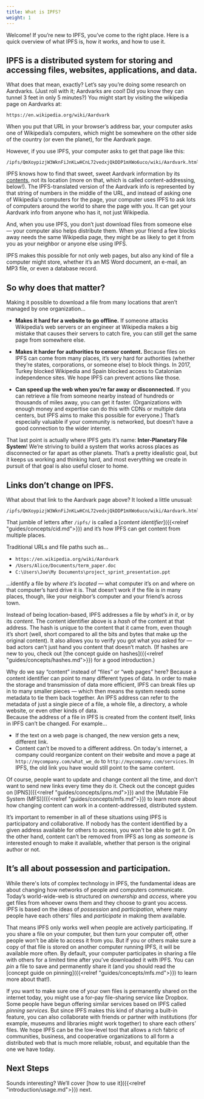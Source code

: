 ```yaml
---
title: What is IPFS?
weight: 1
---
```


Welcome! If you’re new to IPFS, you’ve come to the right place. Here is a quick overview of what IPFS is, how it works, and how to use it.

## IPFS is a distributed system for storing and accessing files, websites, applications, and data.

What does that mean, exactly? Let’s say you’re doing some research on Aardvarks. (Just roll with it; Aardvarks are cool! Did you know they can tunnel 3 feet in only 5 minutes?) You might start by visiting the wikipedia page on Aardvarks at:

```
https://en.wikipedia.org/wiki/Aardvark
```

When you put that URL in your browser’s address bar, your computer asks one of Wikipedia’s computers, which might be somewhere on the other side of the country (or even the planet), for the Aardvark page.

However, if you use IPFS, your computer asks to get that page like this:

```
/ipfs/QmXoypizjW3WknFiJnKLwHCnL72vedxjQkDDP1mXWo6uco/wiki/Aardvark.html
```

IPFS knows how to find that sweet, sweet Aardvark information by its [contents](/guides/concepts/cid/), not its location (more on that, which is called content-addressing, below!). The IPFS-translated version of the Aardvark info is represented by that string of numbers in the middle of the URL, and instead of asking one of Wikipedia's computers for the page, your computer uses IPFS to ask lots of computers around the world to share the page with you. It can get your Aardvark info from anyone who has it, not just Wikipedia.

And, when you use IPFS, you don’t just download files from someone else — your computer also helps distribute them. When your friend a few blocks away needs the same Wikipedia page, they might be as likely to get it from you as your neighbor or anyone else using IPFS.

IPFS makes this possible for not only web pages, but also any kind of file a computer might store, whether it’s an MS Word document, an e-mail, an MP3 file, or even a database record.


## So why does that matter?

Making it possible to download a file from many locations that aren’t managed by one organization…

- **Makes it hard for a website to go offline.** If someone attacks Wikipedia’s web servers or an engineer at Wikipedia makes a big mistake that causes their servers to catch fire, you can still get the same page from somewhere else.

- **Makes it harder for authorities to censor content.** Because files on IPFS can come from many places, it’s very hard for authorities (whether they’re states, corporations, or someone else) to block things. In 2017, Turkey blocked Wikipedia and Spain blocked access to Catalonian independence sites. We hope IPFS can prevent actions like those.

- **Can speed up the web when you’re far away or disconnected.** If you can retrieve a file from someone nearby instead of hundreds or thousands of miles away, you can get it faster. (Organizations with enough money and expertise can do this with CDNs or multiple data centers, but IPFS aims to make this possible for everyone.) That’s especially valuable if your community is networked, but doesn’t have a good connection to the wider internet.

That last point is actually where IPFS gets it’s name: **Inter-Planetary File System**! We’re striving to build a system that works across places as disconnected or far apart as other planets. That’s a pretty idealistic goal, but it keeps us working and thinking hard, and most everything we create in pursuit of that goal is also useful closer to home.


## Links don’t change on IPFS.

What about that link to the Aardvark page above? It looked a little unusual:

```
/ipfs/QmXoypizjW3WknFiJnKLwHCnL72vedxjQkDDP1mXWo6uco/wiki/Aardvark.html
```

That jumble of letters after `/ipfs/` is called a [*content identifier*]({{<relref "guides/concepts/cid.md">}}) and it’s how IPFS can get content from multiple places.

Traditional URLs and file paths such as…

- `https://en.wikipedia.org/wiki/Aardvark`
- `/Users/Alice/Documents/term_paper.doc`
- `C:\Users\Joe\My Documents\project_sprint_presentation.ppt`

…identify a file by *where it’s located* — what computer it’s on and where on that computer’s hard drive it is. That doesn’t work if the file is in many places, though, like your neighbor’s computer and your friend’s across town.

Instead of being location-based, IPFS addresses a file by *what’s in it*, or by its *content*. The content identifier above is a *hash* of the content at that address. The hash is unique to the content that it came from, even though it’s short (well, short compared to all the bits and bytes that make up the original content). It also allows you to verify you got what you asked for — bad actors can’t just hand you content that doesn’t match. (If hashes are new to you, check out [the concept guide on hashes]({{<relref "guides/concepts/hashes.md">}}) for a good introduction.)

<aside class="alert alert-info">
  Why do we say “content” instead of “files” or “web pages” here? Because a content identifier can point to many different types of data. In order to make the storage and transmission of data more efficient, IPFS can break files up in to many smaller pieces — which then means the system needs some metadata to tie them back together. An IPFS address can refer to the metadata of just a single piece of a file, a whole file, a directory, a whole website, or even other kinds of data.
</aside>
Because the address of a file in IPFS is created from the content itself, links in IPFS can’t be changed. For example…

- If the text on a web page is changed, the new version gets a new, different link.
- Content can’t be moved to a different address. On today's internet, a company could reorganize content on their website and move a page at  `http://mycompany.com/what_we_do` to `http://mycompany.com/services`. In IPFS, the old link you have would still point to the same content.

Of course, people want to update and change content all the time, and don't want to send new links every time they do it. Check out the concept guides on [IPNS]({{<relref "guides/concepts/ipns.md">}}) and the [Mutable File System (MFS)]({{<relref "guides/concepts/mfs.md">}}) to learn more about how changing content can work in a content-addressed, distributed system.

It’s important to remember in all of these situations using IPFS is participatory and collaborative. If nobody has the content identified by a given address available for others to access, you won't be able to get it. On the other hand, content can’t be removed from IPFS as long as *someone* is interested enough to make it available, whether that person is the original author or not.


## It’s all about possession and participation.

While there's lots of complex technology in IPFS, the fundamental ideas are about changing how networks of people and computers communicate. Today’s world-wide-web is structured on *ownership* and *access*, where you get files from whoever owns them and they choose to grant you access. IPFS is based on the ideas of *possession* and *participation*, where many people have each others’ files and *participate* in making them available.

That means IPFS only works well when people are actively participating. If you share a file on your computer, but then turn your computer off, other people won’t be able to access it from you. But if you or others make sure a copy of that file is stored on another computer running IPFS, it will be available more often. By default, your computer participates in sharing a file with others for a limited time after you’ve downloaded it with IPFS. You can *pin* a file to save and permanently share it (and you should read the [concept guide on pinning]({{<relref "guides/concepts/mfs.md">}}) to learn more about that!).

If you want to make sure one of your own files is permanently shared on the internet today, you might use a for-pay file-sharing service like Dropbox. Some people have begun offering similar services based on IPFS called *pinning services*. But since IPFS makes this kind of sharing a built-in feature, you can also collaborate with friends or partner with institutions (for example, museums and libraries might work together) to share each others’ files. We hope IPFS can be the low-level tool that allows a rich fabric of communities, business, and cooperative organizations to all form a distributed web that is much more reliable, robust, and equitable than the one we have today.


## Next Steps

Sounds interesting? We’ll cover [how to use it]({{<relref "introduction/usage.md">}}) next.

